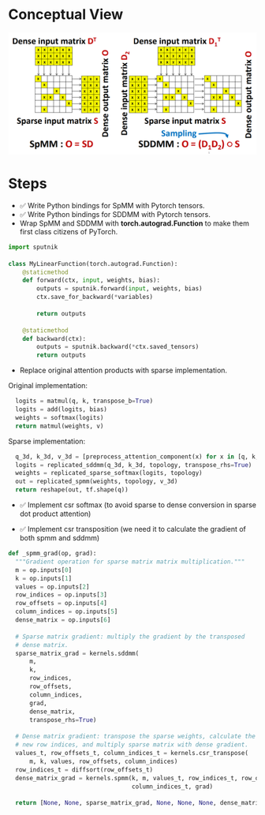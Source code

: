 # Conceptual View

![SpMM and SDDMM](figures/spmm_and_sddmm.png)

# Steps

* &#9989; Write Python bindings for SpMM with Pytorch tensors.
* &#9989; Write Python bindings for SDDMM with Pytorch tensors.
* Wrap SpMM and SDDMM with **torch.autograd.Function** to make them first class citizens of PyTorch.

```Python
import sputnik

class MyLinearFunction(torch.autograd.Function):
    @staticmethod
    def forward(ctx, input, weights, bias):
        outputs = sputnik.forward(input, weights, bias)
        ctx.save_for_backward(*variables)

        return outputs

    @staticmethod
    def backward(ctx):
        outputs = sputnik.backward(*ctx.saved_tensors)
        return outputs
```

* Replace original attention products with sparse implementation.

Original implementation:

```Python
  logits = matmul(q, k, transpose_b=True)
  logits = add(logits, bias)
  weights = softmax(logits)
  return matmul(weights, v)
```
Sparse implementation:

```Python
  q_3d, k_3d, v_3d = [preprocess_attention_component(x) for x in [q, k, v]]
  logits = replicated_sddmm(q_3d, k_3d, topology, transpose_rhs=True)
  weights = replicated_sparse_softmax(logits, topology)
  out = replicated_spmm(weights, topology, v_3d)
  return reshape(out, tf.shape(q))
```

* &#9989; Implement csr softmax (to avoid sparse to dense conversion in sparse dot product attention)

* &#9989; Implement csr transposition (we need it to calculate the gradient of both spmm and sddmm)

```Python
def _spmm_grad(op, grad):
  """Gradient operation for sparse matrix matrix multiplication."""
  m = op.inputs[0]
  k = op.inputs[1]
  values = op.inputs[2]
  row_indices = op.inputs[3]
  row_offsets = op.inputs[4]
  column_indices = op.inputs[5]
  dense_matrix = op.inputs[6]

  # Sparse matrix gradient: multiply the gradient by the transposed
  # dense matrix.
  sparse_matrix_grad = kernels.sddmm(
      m,
      k,
      row_indices,
      row_offsets,
      column_indices,
      grad,
      dense_matrix,
      transpose_rhs=True)

  # Dense matrix gradient: transpose the sparse weights, calculate the
  # new row indices, and multiply sparse matrix with dense gradient.
  values_t, row_offsets_t, column_indices_t = kernels.csr_transpose(
      m, k, values, row_offsets, column_indices)
  row_indices_t = diffsort(row_offsets_t)
  dense_matrix_grad = kernels.spmm(k, m, values_t, row_indices_t, row_offsets_t,
                                   column_indices_t, grad)

  return [None, None, sparse_matrix_grad, None, None, None, dense_matrix_grad]
```
